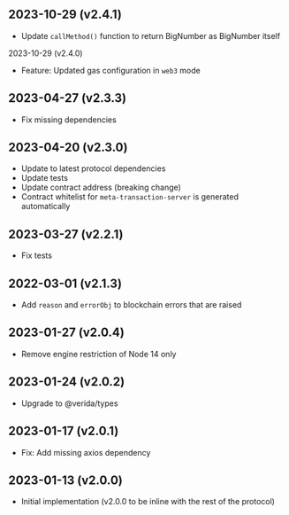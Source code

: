 2023-10-29 (v2.4.1)
-------------------

- Update `callMethod()` function to return BigNumber as BigNumber itself

2023-10-29 (v2.4.0)

- Feature: Updated gas configuration in `web3` mode

2023-04-27 (v2.3.3)
-------------------

- Fix missing dependencies

2023-04-20 (v2.3.0)
-------------------

- Update to latest protocol dependencies
- Update tests
- Update contract address (breaking change)
- Contract whitelist for `meta-transaction-server` is generated automatically

2023-03-27 (v2.2.1)
-------------------

- Fix tests

2022-03-01 (v2.1.3)
-------------------

- Add `reason` and `errorObj` to blockchain errors that are raised

2023-01-27 (v2.0.4)
-------------------

- Remove engine restriction of Node 14 only

2023-01-24 (v2.0.2)
-------------------

- Upgrade to @verida/types

2023-01-17 (v2.0.1)
-------------------

- Fix: Add missing axios dependency

2023-01-13 (v2.0.0)
-------------------

- Initial implementation (v2.0.0 to be inline with the rest of the protocol)